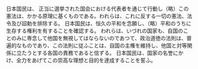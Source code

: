 日本国民は、
正当に選挙された国会における代表者を通じて行動し（略）この憲法は、かかる原理に基くものである。われらは、これに反する一切の憲法、法令及び詔勅を排除する。
日本国民は、恒久の平和を念願し、（略）平和のうちに生存する権利を有することを確認する。
われらは、いづれの国家も、自国のことのみに専念して他国を無視してはならないのであつて、政治道徳の法則は、普遍的なものであり、この法則に従ふことは、自国の主権を維持し、他国と対等関係に立たうとする各国の責務であると信ずる。
日本国民は、国家の名誉にかけ、全力をあげてこの崇高な理想と目的を達成することを誓ふ。